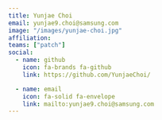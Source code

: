 ```yaml
---
title: Yunjae Choi
email: yunjae9.choi@samsung.com
image: "/images/yunjae-choi.jpg"
affiliation: 
teams: ["patch"]
social:
  - name: github
    icon: fa-brands fa-github
    link: https://github.com/YunjaeChoi/

  - name: email
    icon: fa-solid fa-envelope
    link: mailto:yunjae9.choi@samsung.com
---
```

